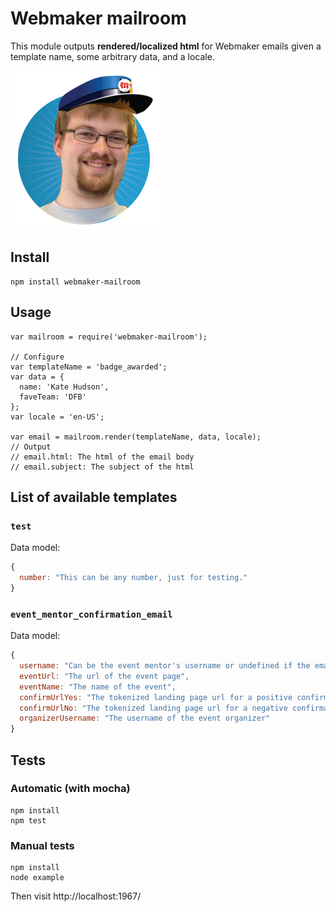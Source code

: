 # Webmaker mailroom

This module outputs **rendered/localized html** for Webmaker emails given a template name, some arbitrary data, and a locale.

![jbuck the mailman](jbuckmail.png)

## Install
```
npm install webmaker-mailroom
```

## Usage
```
var mailroom = require('webmaker-mailroom');

// Configure
var templateName = 'badge_awarded';
var data = {
  name: 'Kate Hudson',
  faveTeam: 'DFB'
};
var locale = 'en-US';

var email = mailroom.render(templateName, data, locale);
// Output
// email.html: The html of the email body
// email.subject: The subject of the html
```
## List of available templates

### `test`
Data model:
```js
{
  number: "This can be any number, just for testing."
}
```

### `event_mentor_confirmation_email`
Data model:
```js
{
  username: "Can be the event mentor's username or undefined if the email is not associated with a username",
  eventUrl: "The url of the event page",
  eventName: "The name of the event",
  confirmUrlYes: "The tokenized landing page url for a positive confirmation",
  confirmUrlNo: "The tokenized landing page url for a negative confirmation",
  organizerUsername: "The username of the event organizer"
}
```

## Tests

### Automatic (with mocha)

```
npm install
npm test
```
### Manual tests

```
npm install
node example
```
Then visit http://localhost:1967/<template name> in your browser.

## Adding a new email template

1. If your email event is called "Awesome Event", create an html file in `templates/` called `awesome_event.html`
2. Refer to the [nunjucks templating docs](http://mozilla.github.io/nunjucks/templating.html) for how to add templated data.
3. Add strings to `locale/en_US/strings.json`. In the template, you should use the syntax `{{ 'key-name' | gettext }}`
4. Add a subject to `locale/en_US/strings.json`. The key should be `subject_<template name>`.
5. Add some test data to `test/mock-data.js`. You should format your test data as an array of test data sets, commenting each one if necessary.
6. Manually test your template by running `npm example`. If your html file was `templates/awesome_event.html`, you would navigate to `http://localhost:1967/awesome_event` in your browser.
7. Add automatic tests for your template to `test/test.js` and run `npm test`.
8. Update the 'List of available templates' section in `README.md`  with the event name and data model.

